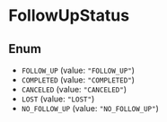 # FollowUpStatus

## Enum

* `FOLLOW_UP` (value: `"FOLLOW_UP"`)
* `COMPLETED` (value: `"COMPLETED"`)
* `CANCELED` (value: `"CANCELED"`)
* `LOST` (value: `"LOST"`)
* `NO_FOLLOW_UP` (value: `"NO_FOLLOW_UP"`)
